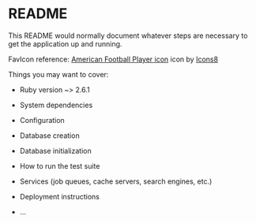 # README

This README would normally document whatever steps are necessary to get the
application up and running.

FavIcon reference:
<a target="_blank" href="https://icons8.com/icons/set/american-football-player">American Football Player icon</a> icon by <a target="_blank" href="https://icons8.com">Icons8</a>

Things you may want to cover:

* Ruby version ~> 2.6.1

* System dependencies

* Configuration 

* Database creation

* Database initialization

* How to run the test suite

* Services (job queues, cache servers, search engines, etc.)

* Deployment instructions

* ...
